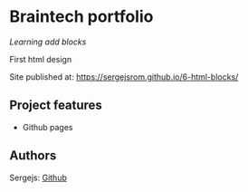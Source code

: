 # Braintech portfolio

_Learning add blocks_

First html design

Site published at: https://sergejsrom.github.io/6-html-blocks/


## Project features

-   Github pages

## Authors

Sergejs: [Github](https://github.com/SergejsRom)